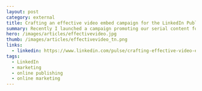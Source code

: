 ```yaml
---
layout: post
category: external
title: Crafting an effective video embed campaign for the LinkedIn Publishing Platform
summary: Recently I launched a campaign promoting our serial content for LinkedIn learning which attained a large number of plays, shares and clickthroughs, so I wanted to share some of the things that worked well within our publishing platform.
hero: /images/articles/effectivevideo.jpg
thumb: /images/articles/effectivevideo_tn.png
links:
  - linkedin: https://www.linkedin.com/pulse/crafting-effective-video-embed-campaign-linkedin-ray-villalobos
tags:
  - LinkedIn
  - marketing
  - online publishing
  - online marketing
---
```

